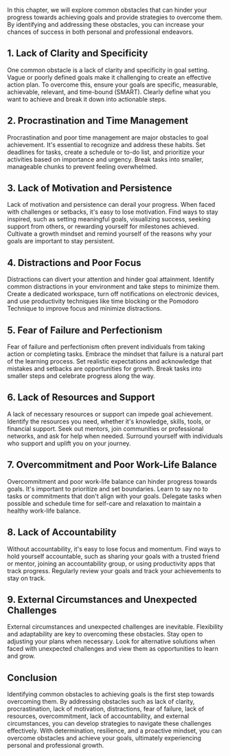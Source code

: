 
In this chapter, we will explore common obstacles that can hinder your progress towards achieving goals and provide strategies to overcome them. By identifying and addressing these obstacles, you can increase your chances of success in both personal and professional endeavors.

**1. Lack of Clarity and Specificity**
--------------------------------------

One common obstacle is a lack of clarity and specificity in goal setting. Vague or poorly defined goals make it challenging to create an effective action plan. To overcome this, ensure your goals are specific, measurable, achievable, relevant, and time-bound (SMART). Clearly define what you want to achieve and break it down into actionable steps.

**2. Procrastination and Time Management**
------------------------------------------

Procrastination and poor time management are major obstacles to goal achievement. It's essential to recognize and address these habits. Set deadlines for tasks, create a schedule or to-do list, and prioritize your activities based on importance and urgency. Break tasks into smaller, manageable chunks to prevent feeling overwhelmed.

**3. Lack of Motivation and Persistence**
-----------------------------------------

Lack of motivation and persistence can derail your progress. When faced with challenges or setbacks, it's easy to lose motivation. Find ways to stay inspired, such as setting meaningful goals, visualizing success, seeking support from others, or rewarding yourself for milestones achieved. Cultivate a growth mindset and remind yourself of the reasons why your goals are important to stay persistent.

**4. Distractions and Poor Focus**
----------------------------------

Distractions can divert your attention and hinder goal attainment. Identify common distractions in your environment and take steps to minimize them. Create a dedicated workspace, turn off notifications on electronic devices, and use productivity techniques like time blocking or the Pomodoro Technique to improve focus and minimize distractions.

**5. Fear of Failure and Perfectionism**
----------------------------------------

Fear of failure and perfectionism often prevent individuals from taking action or completing tasks. Embrace the mindset that failure is a natural part of the learning process. Set realistic expectations and acknowledge that mistakes and setbacks are opportunities for growth. Break tasks into smaller steps and celebrate progress along the way.

**6. Lack of Resources and Support**
------------------------------------

A lack of necessary resources or support can impede goal achievement. Identify the resources you need, whether it's knowledge, skills, tools, or financial support. Seek out mentors, join communities or professional networks, and ask for help when needed. Surround yourself with individuals who support and uplift you on your journey.

**7. Overcommitment and Poor Work-Life Balance**
------------------------------------------------

Overcommitment and poor work-life balance can hinder progress towards goals. It's important to prioritize and set boundaries. Learn to say no to tasks or commitments that don't align with your goals. Delegate tasks when possible and schedule time for self-care and relaxation to maintain a healthy work-life balance.

**8. Lack of Accountability**
-----------------------------

Without accountability, it's easy to lose focus and momentum. Find ways to hold yourself accountable, such as sharing your goals with a trusted friend or mentor, joining an accountability group, or using productivity apps that track progress. Regularly review your goals and track your achievements to stay on track.

**9. External Circumstances and Unexpected Challenges**
-------------------------------------------------------

External circumstances and unexpected challenges are inevitable. Flexibility and adaptability are key to overcoming these obstacles. Stay open to adjusting your plans when necessary. Look for alternative solutions when faced with unexpected challenges and view them as opportunities to learn and grow.

**Conclusion**
--------------

Identifying common obstacles to achieving goals is the first step towards overcoming them. By addressing obstacles such as lack of clarity, procrastination, lack of motivation, distractions, fear of failure, lack of resources, overcommitment, lack of accountability, and external circumstances, you can develop strategies to navigate these challenges effectively. With determination, resilience, and a proactive mindset, you can overcome obstacles and achieve your goals, ultimately experiencing personal and professional growth.
